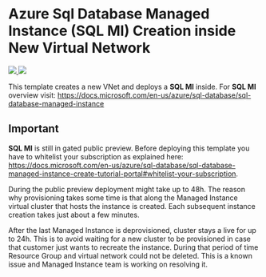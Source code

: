 # Azure Sql Database Managed Instance (SQL MI) Creation inside New Virtual Network
<a href="https://portal.azure.com/#create/Microsoft.Template/uri/https%3A%2F%2Fraw.githubusercontent.com%2FAzure%2Fazure-quickstart-templates%2Fmaster%2F101-sqlmi-new-vnet%2Fazuredeploy.json" target="_blank">
    <img src="http://azuredeploy.net/deploybutton.png"/>
</a>
<a href="http://armviz.io/#/?load=https%3A%2F%2Fraw.githubusercontent.com%2Fmaster%2Fazure-quickstart-templates%2Fmaster%2Fazuredeploy.json" target="_blank">
    <img src="http://armviz.io/visualizebutton.png"/>
</a>

This template creates a new VNet and deploys a **SQL MI** inside. For **SQL MI** overview visit: https://docs.microsoft.com/en-us/azure/sql-database/sql-database-managed-instance

## Important
**SQL MI** is still in gated public preview. Before deploying this template you have to whitelist your subscription as explained here: https://docs.microsoft.com/en-us/azure/sql-database/sql-database-managed-instance-create-tutorial-portal#whitelist-your-subscription. 

During the public preview deployment might take up to 48h. The reason why provisioning takes some time is that along the Managed Instance virtual cluster that hosts the instance is created. Each subsequent instance creation takes just about a few minutes.

After the last Managed Instance is deprovisioned, cluster stays a live for up to 24h. This is to avoid waiting for a new cluster to be provisioned in case that customer just wants to recreate the instance. During that period of time Resource Group and virtual network could not be deleted. This is a known issue and Managed Instance team is working on resolving it.



